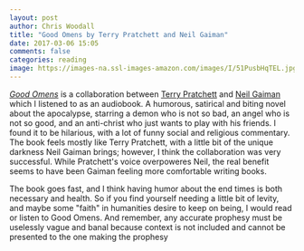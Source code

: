 ```yaml
---
layout: post
author: Chris Woodall
title: "Good Omens by Terry Pratchett and Neil Gaiman"
date: 2017-03-06 15:05
comments: false
categories: reading
image: https://images-na.ssl-images-amazon.com/images/I/51PusbHqTEL.jpg
---
```


_[Good Omens]_ is a collaboration between [Terry Pratchett] and [Neil Gaiman]
which I listened to as an audiobook. A humorous, satirical and biting novel
about the apocalypse, starring a demon who is not so bad, an angel who is not
so good, and an anti-christ who just wants to play with his friends. I found it
to be hilarious, with a lot of funny social and religious commentary. The book
feels mostly like Terry Pratchett, with a little bit of the unique darkness Neil
Gaiman brings; however, I think the collaboration was very successful. While 
Pratchett's voice overpoweres Neil, the real benefit seems to have been Gaiman
feeling more comfortable writing books. 

The book goes fast, and I think having humor about the end times is both necessary and
health. So if you find yourself needing a little bit of levity, and maybe some
"faith" in humanities desire to keep on being, I would read or listen to 
Good Omens. And remember, any accurate prophesy must be uselessly vague and banal
because context is not included and cannot be presented to the one making the 
prophesy

[Terry Pratchett]: https://www.terrypratchettbooks.com/
[Neil Gaiman]: http://www.neilgaiman.com/
[Good Omens]: https://www.amazon.com/dp/B0054LJGWS/ref=dp-kindle-redirect?_encoding=UTF8&btkr=1
